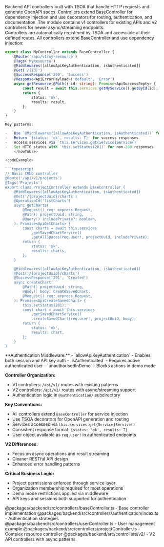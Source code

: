 <summary>
Backend API controllers built with TSOA that handle HTTP requests and generate OpenAPI specs. Controllers extend BaseController for dependency injection and use decorators for routing, authentication, and documentation. The module contains v1 controllers for existing APIs and v2 controllers for newer async/streaming endpoints.
</summary>

<howToUse>
Controllers are automatically registered by TSOA and accessible at their defined routes. All controllers extend BaseController and use dependency injection:

````typescript
export class MyController extends BaseController {
    @Route('/api/v1/my-resource')
    @Tags('MyResource')
    @Middlewares([allowApiKeyAuthentication, isAuthenticated])
    @Get('/{id}')
    @SuccessResponse('200', 'Success')
    @Response<ApiErrorPayload>('default', 'Error')
    async getResource(@Path() id: string): Promise<ApiSuccessEmpty> {
        const result = await this.services.getMyService().getById(id);
        return {
            status: 'ok',
            results: result,
        };
    }
}

Key patterns:

-   Use `@Middlewares([allowApiKeyAuthentication, isAuthenticated])` for protected endpoints
-   Return `{status: 'ok', results: T}` for success responses
-   Access services via `this.services.get{Service}Service()`
-   Set HTTP status with `this.setStatus(201)` for non-200 responses
    </howToUse>

<codeExample>

```typescript
// Basic CRUD controller
@Route('/api/v1/projects')
@Tags('Projects')
export class ProjectController extends BaseController {
    @Middlewares([allowApiKeyAuthentication, isAuthenticated])
    @Get('/{projectUuid}/charts')
    @OperationId('listCharts')
    async getCharts(
        @Request() req: express.Request,
        @Path() projectUuid: string,
        @Query() includePrivate?: boolean,
    ): Promise<ApiGetCharts> {
        const charts = await this.services
            .getSavedChartService()
            .getAllSpaces(req.user!, projectUuid, includePrivate);
        return {
            status: 'ok',
            results: charts,
        };
    }

    @Middlewares([allowApiKeyAuthentication, isAuthenticated])
    @Post('/{projectUuid}/charts')
    @SuccessResponse('201', 'Created')
    async createChart(
        @Path() projectUuid: string,
        @Body() body: CreateSavedChart,
        @Request() req: express.Request,
    ): Promise<ApiCreateSavedChart> {
        this.setStatus(201);
        const chart = await this.services
            .getSavedChartService()
            .createSavedChart(req.user!, projectUuid, body);
        return {
            status: 'ok',
            results: chart,
        };
    }
}
````

</codeExample>

<importantToKnow>
**Authentication Middleware:**
- `allowApiKeyAuthentication` - Enables both session and API key auth
- `isAuthenticated` - Requires active authenticated user
- `unauthorisedInDemo` - Blocks actions in demo mode

**Controller Organization:**

-   V1 controllers: `/api/v1/` routes with existing patterns
-   V2 controllers: `/api/v2/` routes with async/streaming support
-   Authentication logic in `@authentication/` subdirectory

**Key Conventions:**

-   All controllers extend `BaseController` for service injection
-   Use TSOA decorators for OpenAPI generation and routing
-   Services accessed via `this.services.get{Service}Service()`
-   Consistent response format: `{status: 'ok', results: T}`
-   User object available as `req.user!` in authenticated endpoints

**V2 Differences:**

-   Focus on async operations and result streaming
-   Cleaner RESTful API design
-   Enhanced error handling patterns

**Critical Business Logic:**

-   Project permissions enforced through service layer
-   Organization membership required for most operations
-   Demo mode restrictions applied via middleware
-   API keys and sessions both supported for authentication

</importantToKnow>

<links>
@packages/backend/src/controllers/baseController.ts - Base controller implementation
@packages/backend/src/controllers/authentication/index.ts - Authentication strategies
@packages/backend/src/controllers/userController.ts - User management example
@packages/backend/src/controllers/projectController.ts - Complex resource controller
@packages/backend/src/controllers/v2/ - V2 API controllers with async patterns
</links>
